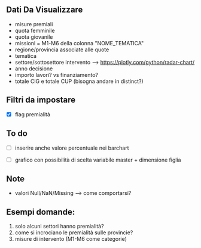 ## Dati Da Visualizzare
* misure premiali
* quota femminile
* quota giovanile 
* missioni = M1-M6 della colonna "NOME_TEMATICA"
* regione/provincia associate alle quote
* tematica
* settore/sottosettore intervento --> https://plotly.com/python/radar-chart/
* anno decisione
* importo lavori? vs finanziamento?
* totale CIG e totale CUP (bisogna andare in distinct?)

## Filtri da impostare
- [x] flag premialità

## To do
- [ ] inserire anche valore percentuale nei barchart
- [ ] grafico con possibilità di scelta variabile master + dimensione figlia


## Note
* valori Null/NaN/Missing --> come comportarsi? 

## Esempi domande:
1. solo alcuni settori hanno premialità? 
2. come si incrociano le premialità sulle provincie? 
3. misure di intervento (M1-M6 come categorie)
